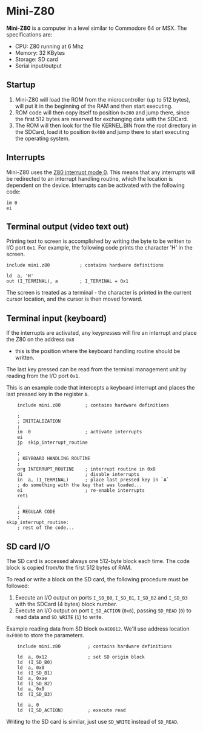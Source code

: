 # Mini-Z80

**Mini-Z80** is a computer in a level similar to Commodore 64 or MSX. The specifications are:

* CPU: Z80 running at 6 Mhz
* Memory: 32 KBytes
* Storage: SD card
* Serial input/output

## Startup

1. Mini-Z80 will load the ROM from the microcontroller (up to 512 bytes), will put it in the beginning of the RAM
and then start executing.
2. ROM code will then copy itself to position `0x200` and jump there, since the first 512 bytes are reserved for exchanging
data with the SDCard.
3. The ROM will then look for the file KERNEL.BIN from the root directory in the SDCard, load it to position `0x400` and
jump there to start executing the operating system.

## Interrupts

Mini-Z80 uses the [Z80 interrupt mode 0](https://z80journal.wordpress.com/2015/04/15/z80-interrupts/). This means that any 
interrupts will be redirected to an interrupt handling routine, which the location is dependent on the device.
Interrupts can be activated with the following code:

```Assembly
im 0
ei
```

## Terminal output (video text out)

Printing text to screen is accomplished by writing the byte to be written to I/O port `0x1`. For example, the following code prints the character 'H' in the screen.

```Assembly
include mini.z80           ; contains hardware definitions

ld  a, 'H'
out (I_TERMINAL), a        ; I_TERMINAL = 0x1
```

The screen is treated as a terminal - the character is printed in the current cursor location, and the cursor is then moved forward.

## Terminal input (keyboard)

If the interrupts are activated, any keypresses will fire an interrupt and place the Z80 on the address `0x8`
 - this is the position where the keyboard handling routine should be written.

The last key pressed can be read from the terminal management unit by reading from the I/O port `0x1`.

This is an example code that intercepts a keyboard interrupt and places the last pressed key in the register `A`.

```Assembly
    include mini.z80         ; contains hardware definitions

    ;
    ; INITIALIZATION
    ;
    im  0                    ; activate interrupts
    ei
    jp  skip_interrupt_routine

    ;
    ; KEYBOARD HANDLING ROUTINE
    ;
    org INTERRUPT_ROUTINE    ; interrupt routine in 0x8
    di                       ; disable interrupts
    in  a, (I_TERMINAL)      ; place last pressed key in `A`
    ; do something with the key that was loaded...
    ei                       ; re-enable interrupts
    reti

    ; 
    ; REGULAR CODE
    ; 
skip_interrupt_routine:
    ; rest of the code...
```

## SD card I/O

The SD card is accessed always one 512-byte block each time. The code block is copied from/to the first 512 bytes of RAM.

To read or write a block on the SD card, the following procedure must be followed:

1. Execute an I/O output on ports `I_SD_B0`, `I_SD_B1`, `I_SD_B2` and `I_SD_B3` with the SDCard (4 bytes) block number.
2. Execute an I/O output on port `I_SD_ACTION` (`0x6`), passing `SD_READ` (`0`) to read data and `SD_WRITE` (`1`) to write.

Example reading data from SD block `0xAE0012`. We'll use address location `0xF000` to store the parameters.
 
```Assembly
    include mini.z80          ; contains hardware definitions

    ld  a, 0x12               ; set SD origin block
    ld  (I_SD_B0)
    ld  a, 0x0
    ld  (I_SD_B1)
    ld  a, 0xae
    ld  (I_SD_B2)
    ld  a, 0x0
    ld  (I_SD_B3)

    ld  a, 0
    ld  (I_SD_ACTION)         ; execute read
```

Writing to the SD card is similar, just use `SD_WRITE` instead of `SD_READ`.
